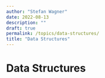 ```yaml
---
author: "Stefan Wagner"
date: 2022-08-13
description: ""
draft: true
permalink: /topics/data-structures/
title: "Data Structures"
---
```


# Data Structures
